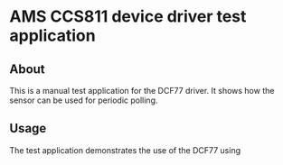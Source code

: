 # AMS CCS811 device driver test application

## About

This is a manual test application for the DCF77 driver. It shows how the
sensor can be used for periodic polling.

## Usage

The test application demonstrates the use of the DCF77 using
